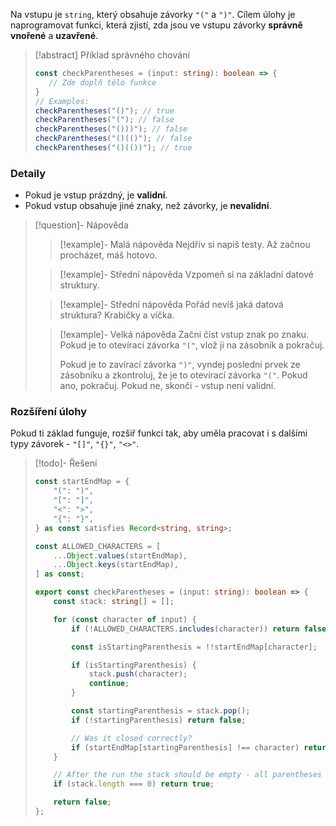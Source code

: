 Na vstupu je `string`, který obsahuje závorky `"("` a `")"`. Cílem úlohy je naprogramovat funkci, která zjistí, zda jsou ve vstupu závorky **správně** **vnořené** a **uzavřené**.

>[!abstract] Příklad správného chování
>```typescript
>const checkParentheses = (input: string): boolean => {
>    // Zde doplň tělo funkce
>} 
>// Examples:
>checkParentheses("()"); // true
>checkParentheses("("); // false
>checkParentheses("()))"); // false
>checkParentheses("()(()"); // false
>checkParentheses("()(())"); // true
>```

### Detaily
- Pokud je vstup prázdný, je **validní**.
- Pokud vstup obsahuje jiné znaky, než závorky, je **nevalidní**.

> [!question]- Nápověda
> > [!example]- Malá nápověda
> > Nejdřív si napiš testy. Až začnou procházet, máš hotovo.
> 
> > [!example]- Střední nápověda
> > Vzpomeň si na základní datové struktury.
> 
> > [!example]- Střední nápověda
> > Pořád nevíš jaká datová struktura? Krabičky a víčka.
> 
> > [!example]- Velká nápověda
> > Začni číst vstup znak po znaku. 
> > Pokud je to otevírací závorka `"("`, vlož ji na zásobník a pokračuj.
> > 
> > Pokud je to zavírací závorka `")"`, vyndej poslední prvek ze zásobníku a zkontroluj, že je to otevírací závorka `"("`. 
> > Pokud ano, pokračuj. Pokud ne, skonči - vstup není validní.

### Rozšíření úlohy
Pokud ti základ funguje, rozšiř funkci tak, aby uměla pracovat i s dalšími typy závorek - `"[]"`, `"{}"`, `"<>"`.

> [!todo]- Řešení
> ```typescript
> const startEndMap = {
>     "(": ")",
>     "[": "]",
>     "<": ">",
>     "{": "}",
> } as const satisfies Record<string, string>;
> 
> const ALLOWED_CHARACTERS = [
>     ...Object.values(startEndMap),
>     ...Object.keys(startEndMap),
> ] as const;
> 
> export const checkParentheses = (input: string): boolean => {
>     const stack: string[] = [];
> 
>     for (const character of input) {
>         if (!ALLOWED_CHARACTERS.includes(character)) return false;
> 
>         const isStartingParenthesis = !!startEndMap[character];
> 
>         if (isStartingParenthesis) {
>             stack.push(character);
>             continue;
>         }
> 
>         const startingParenthesis = stack.pop();
>         if (!startingParenthesis) return false;
> 
>         // Was it closed correctly?
>         if (startEndMap[startingParenthesis] !== character) return false;
>     }
> 
>     // After the run the stack should be empty - all parentheses were closed
>     if (stack.length === 0) return true;
> 
>     return false;
> };
> ```
